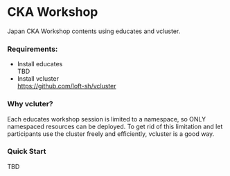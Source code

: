 CKA Workshop
=====================

Japan CKA Workshop contents using educates and vcluster.

### Requirements:  
- Install educates  
TBD
- Install vcluster  
https://github.com/loft-sh/vcluster

### Why vcluter?
Each educates workshop session is limited to a namespace, so ONLY namespaced resources can be deployed. To get rid of this limitation and let participants use the cluster freely and efficiently, vcluster is a good way.

### Quick Start
TBD


